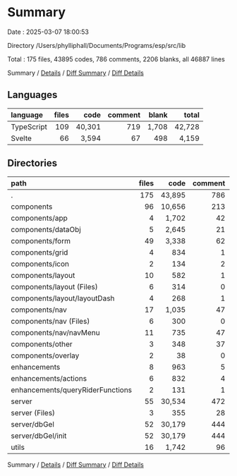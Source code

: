 # Summary

Date : 2025-03-07 18:00:53

Directory /Users/phylliphall/Documents/Programs/esp/src/lib

Total : 175 files,  43895 codes, 786 comments, 2206 blanks, all 46887 lines

Summary / [Details](details.md) / [Diff Summary](diff.md) / [Diff Details](diff-details.md)

## Languages
| language | files | code | comment | blank | total |
| :--- | ---: | ---: | ---: | ---: | ---: |
| TypeScript | 109 | 40,301 | 719 | 1,708 | 42,728 |
| Svelte | 66 | 3,594 | 67 | 498 | 4,159 |

## Directories
| path | files | code | comment | blank | total |
| :--- | ---: | ---: | ---: | ---: | ---: |
| . | 175 | 43,895 | 786 | 2,206 | 46,887 |
| components | 96 | 10,656 | 213 | 1,124 | 11,993 |
| components/app | 4 | 1,702 | 42 | 169 | 1,913 |
| components/dataObj | 5 | 2,645 | 21 | 206 | 2,872 |
| components/form | 49 | 3,338 | 62 | 423 | 3,823 |
| components/grid | 4 | 834 | 1 | 84 | 919 |
| components/icon | 2 | 134 | 2 | 8 | 144 |
| components/layout | 10 | 582 | 1 | 76 | 659 |
| components/layout (Files) | 6 | 314 | 0 | 42 | 356 |
| components/layout/layoutDash | 4 | 268 | 1 | 34 | 303 |
| components/nav | 17 | 1,035 | 47 | 121 | 1,203 |
| components/nav (Files) | 6 | 300 | 0 | 32 | 332 |
| components/nav/navMenu | 11 | 735 | 47 | 89 | 871 |
| components/other | 3 | 348 | 37 | 28 | 413 |
| components/overlay | 2 | 38 | 0 | 9 | 47 |
| enhancements | 8 | 963 | 5 | 117 | 1,085 |
| enhancements/actions | 6 | 832 | 4 | 100 | 936 |
| enhancements/queryRiderFunctions | 2 | 131 | 1 | 17 | 149 |
| server | 55 | 30,534 | 472 | 792 | 31,798 |
| server (Files) | 3 | 355 | 28 | 43 | 426 |
| server/dbGel | 52 | 30,179 | 444 | 749 | 31,372 |
| server/dbGel/init | 52 | 30,179 | 444 | 749 | 31,372 |
| utils | 16 | 1,742 | 96 | 173 | 2,011 |

Summary / [Details](details.md) / [Diff Summary](diff.md) / [Diff Details](diff-details.md)